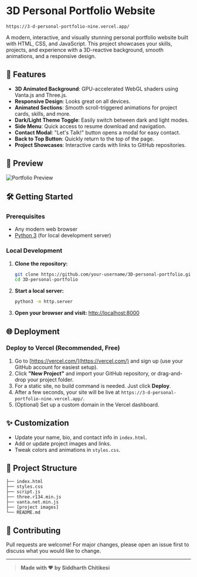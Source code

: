# 3D Personal Portfolio Website

`https://3-d-personal-portfolio-nine.vercel.app/`

A modern, interactive, and visually stunning personal portfolio website built with HTML, CSS, and JavaScript. This project showcases your skills, projects, and experience with a 3D-reactive background, smooth animations, and a responsive design.

## 🚀 Features

- **3D Animated Background**: GPU-accelerated WebGL shaders using Vanta.js and Three.js.
- **Responsive Design**: Looks great on all devices.
- **Animated Sections**: Smooth scroll-triggered animations for project cards, skills, and more.
- **Dark/Light Theme Toggle**: Easily switch between dark and light modes.
- **Side Menu**: Quick access to resume download and navigation.
- **Contact Modal**: "Let's Talk!" button opens a modal for easy contact.
- **Back to Top Button**: Quickly return to the top of the page.
- **Project Showcases**: Interactive cards with links to GitHub repositories.

## 📸 Preview
![Portfolio Preview]([personal%20online%20portfolio.jpg](https://3-d-personal-portfolio-nine.vercel.app/))

## 🛠️ Getting Started

### Prerequisites
- Any modern web browser
- [Python 3](https://www.python.org/) (for local development server)

### Local Development
1. **Clone the repository:**
   ```bash
   git clone https://github.com/your-username/3D-personal-portfolio.git
   cd 3D-personal-portfolio
   ```
2. **Start a local server:**
   ```bash
   python3 -m http.server
   ```
3. **Open your browser and visit:**
   [http://localhost:8000](http://localhost:8000)

## 🌐 Deployment

### Deploy to Vercel (Recommended, Free)
1. Go to [https://vercel.com/](https://vercel.com/) and sign up (use your GitHub account for easiest setup).
2. Click **"New Project"** and import your GitHub repository, or drag-and-drop your project folder.
3. For a static site, no build command is needed. Just click **Deploy**.
4. After a few seconds, your site will be live at `https://3-d-personal-portfolio-nine.vercel.app/`.
5. (Optional) Set up a custom domain in the Vercel dashboard.

## ✨ Customization
- Update your name, bio, and contact info in `index.html`.
- Add or update project images and links.
- Tweak colors and animations in `styles.css`.

## 📂 Project Structure
```
├── index.html
├── styles.css
├── script.js
├── three.r134.min.js
├── vanta.net.min.js
├── [project images]
└── README.md
```

## 🤝 Contributing
Pull requests are welcome! For major changes, please open an issue first to discuss what you would like to change.

---

> **Made with ❤️ by Siddharth Chitikesi** 
